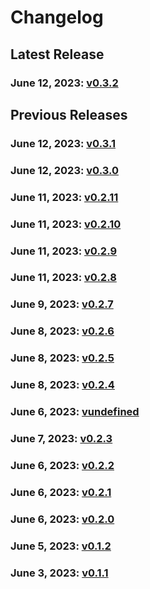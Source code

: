 # Changelog

## Latest Release

### June 12, 2023: [v0.3.2](/.changelog/v0.3.2.mdx)

## Previous Releases

### June 12, 2023: [v0.3.1](/.changelog/v0.3.1.mdx)

### June 12, 2023: [v0.3.0](/.changelog/v0.3.0.mdx)

### June 11, 2023: [v0.2.11](/.changelog/v0.2.11.mdx)

### June 11, 2023: [v0.2.10](/.changelog/v0.2.10.mdx)

### June 11, 2023: [v0.2.9](/.changelog/v0.2.9.mdx)

### June 11, 2023: [v0.2.8](/.changelog/v0.2.8.mdx)

### June 9, 2023: [v0.2.7](/.changelog/v0.2.7.mdx)

### June 8, 2023: [v0.2.6](/.changelog/v0.2.6.mdx)

### June 8, 2023: [v0.2.5](/.changelog/v0.2.5.mdx)

### June 8, 2023: [v0.2.4](/.changelog/v0.2.4.mdx)

### June 6, 2023: [vundefined](/.changelog/vundefined.mdx)

### June 7, 2023: [v0.2.3](/.changelog/v0.2.3.mdx)

### June 6, 2023: [v0.2.2](/.changelog/v0.2.2.mdx)

### June 6, 2023: [v0.2.1](/.changelog/v0.2.1.mdx)

### June 6, 2023: [v0.2.0](/.changelog/v0.2.0.mdx)

### June 5, 2023: [v0.1.2](/.changelog/v0.1.2.mdx)

### June 3, 2023: [v0.1.1](/.changelog/v0.1.1.mdx)
